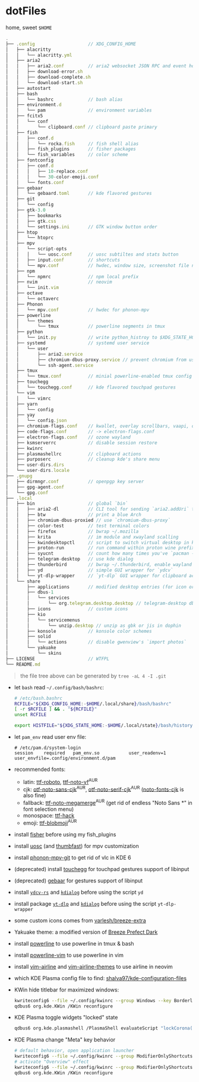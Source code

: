 # dotFiles

home, sweet `$HOME`

```js
.
├── .config                    // XDG_CONFIG_HOME
│   ├── alacritty
│   │   └── alacritty.yml
│   ├── aria2
│   │   ├── aria2.conf         // aria2 websocket JSON RPC and event hooks
│   │   ├── download-error.sh
│   │   ├── download-complete.sh
│   │   └── download-start.sh
│   ├── autostart
│   ├── bash
│   │   └── bashrc             // bash alias
│   ├── environment.d
│   │   └── pam                // environment variables
│   ├── fcitx5
│   │   └── conf
│   │       └── clipboard.conf // clipboard paste primary
│   ├── fish
│   │   ├── conf.d
│   │   │   └── rocka.fish     // fish shell alias
│   │   ├── fish_plugins       // fisher packages
│   │   └── fish_variables     // color scheme
│   ├── fontconfig
│   │   ├── conf.d
│   │   │   ├── 10-replace.conf
│   │   │   └── 30-color-emoji.conf
│   │   └── fonts.conf
│   ├── gebaar
│   │   └── gebaard.toml       // kde flavored gestures
│   ├── git
│   │   └── config
│   ├── gtk-3.0
│   │   ├── bookmarks
│   │   ├── gtk.css
│   │   └── settings.ini       // GTK window button order
│   ├── htop
│   │   └── htoprc
│   ├── mpv
│   │   └── script-opts
│   │   │   └── uosc.conf      // uosc subtiltes and stats button
│   │   ├── input.conf         // shortcuts
│   │   └── mpv.conf           // hwdec, window size, screenshot file name, etc
│   ├── npm
│   │   └── npmrc              // npm local prefix
│   ├── nvim                   // neovim
│   │   └── init.vim
│   ├── octave
│   │   └── octaverc
│   ├── Phonon
│   │   └── mpv.conf           // hwdec for phonon-mpv
│   ├── powerline
│   │   └── themes
│   │       └── tmux           // powerline segments in tmux
│   ├── python
│   │   └── init.py            // write python_histroy to $XDG_STATE_HOME
│   ├── systemd                // systemd user service
│   │   └── user
│   │       ├── aria2.service
│   │       ├── chromium-dbus-proxy.service // prevent chromium from using dark mode
│   │       └── ssh-agent.service
│   ├── tmux
│   │   └── tmux.conf          // minial powerline-enabled tmux config
│   ├── touchegg
│   │   └── touchegg.conf      // kde flavored touchpad gestures
│   └── vim
│   │   └── vimrc
│   ├── yarn
│   │   └── config
│   ├── yay
│   │   └── config.json
│   ├── chromium-flags.conf    // kwallet, overlay scrollbars, vaapi, ozone wayland
│   ├── code-flags.conf        // -> electron-flags.conf
│   ├── electron-flags.conf    // ozone wayland
│   ├── ksmserverrc            // disable session restore
│   ├── kwinrc
│   ├── plasmashellrc          // clipboard actions
│   ├── purposerc              // cleanup kde's share menu
│   ├── user-dirs.dirs
│   └── user-dirs.locale
├── .gnupg
│   ├── dirmngr.conf           // openpgp key server
│   ├── gpg-agent.conf
│   └── gpg.conf
├── .local
│   ├── bin                    // global `bin`
│   │   ├── aria2-dl           // CLI tool for sending `aria2.addUri` to JSON RPC
│   │   ├── btw                // print a blue Arch
│   │   ├── chromium-dbus-proxied // use `chromium-dbus-proxy`
│   │   ├── color-test         // test terminal colors
│   │   ├── firefox            // bwrap ~/.mozilla
│   │   ├── krita              // im module and xwayland scalling
│   │   ├── kwindesktopctl     // script to switch virtual desktop in kde
│   │   ├── proton-run         // run command within proton wine prefix
│   │   ├── syucnt             // count how many times you've `pacman -Syu`'d
│   │   ├── telegram-desktop   // use kde dialog
│   │   ├── thunderbird        // bwrap ~/.thunderbird, enable wayland
│   │   ├── yd                 // simple GUI wrapper for `ydcv`
│   │   └── yt-dlp-wrapper     // `yt-dlp` GUI wrapper for clipboard actions
│   └── share
│       ├── applications       // modified desktop entries (for icon or description)
│       ├── dbus-1
│       │   └── services
│       │       └── org.telegram.desktop.desktop // telegram-desktop dbus activation
│       ├── icons              // custom icons
│       ├── kio
│       │   └── servicemenus
│       │       └── unzip.desktop // unzip as gbk or jis in dophin
│       ├── konsole            // konsole color schemes
│       ├── solid
│       │   └── actions        // disable gwenview's `import photos`
│       └── yakuake
│           └── skins
├── LICENSE                    // WTFPL
└── README.md
```

> the file tree above can be generated by `tree -aL 4 -I .git`

- let `bash` read `~/.config/bash/bashrc`:

    ```bash
    # /etc/bash.bashrc
    RCFILE="${XDG_CONFIG_HOME:-$HOME/.local/share}/bash/bashrc"
    [ -r $RCFILE ] && . "${RCFILE}"
    unset RCFILE

    export HISTFILE="${XDG_STATE_HOME:-$HOME/.local/state}/bash/history"
    ```

- let `pam_env` read user env file:

    ```
    # /etc/pam.d/system-login
    session    required   pam_env.so           user_readenv=1 user_envfile=.config/environment.d/pam
    ```

- recommended fonts:
  - latin: [ttf-roboto][roboto], [ttf-noto-vf][noto-vf]<sup>AUR</sup>
  - cjk: [otf-noto-sans-cjk][noto-sans-cjk]<sup>AUR</sup>, [otf-noto-serif-cjk][noto-serif-cjk]<sup>AUR</sup> ([noto-fonts-cjk][noto-cjk] is also fine)
  - fallback: [ttf-noto-megamerge][noto-megamerge]<sup>AUR</sup> (get rid of endless "Noto Sans *" in font selection menu)
  - monospace: [ttf-hack][hack]
  - emoji: [ttf-blobmoji][blobmoji]<sup>AUR</sup>
- install [fisher][fisher] before using my fish_plugins
- install [uosc][uosc] (and [thumbfast][thumbfast]) for mpv customization
- install [phonon-mpv-git][phonon] to get rid of vlc in KDE 6
- (deprecated) install [touchegg][touchegg] for touchpad gestures support of libinput
- (deprecated) [gebaar][gebaar] for gestures support of libinput
- install [`ydcv-rs`][ydcv-rs] and [`kdialog`][kdialog] before using the script `yd`
- install package [`yt-dlp`][yt-dlp] and [`kdialog`][kdialog] before using the script `yt-dlp-wrapper`
- some custom icons comes from [varlesh/breeze-extra](https://github.com/varlesh/breeze-extra)
- Yakuake theme: a modified version of [Breeze Prefect Dark][yakuake-theme]
- install [powerline][powerline] to use powerline in tmux & bash
- install [powerline-vim][powerline-vim] to use powerline in vim
- install [vim-airline][vim-airline] and [vim-airline-themes][vim-airline-themes] to use airline in neovim
- which KDE Plasma config file to find: [shalva97/kde-configuration-files](https://github.com/shalva97/kde-configuration-files)
- KWin hide titlebar for maximized windows:

    ```bash
    kwriteconfig6 --file ~/.config/kwinrc --group Windows --key BorderlessMaximizedWindows true
    qdbus6 org.kde.KWin /KWin reconfigure
    ```

- KDE Plasma toggle widgets "locked" state

    ```bash
    qdbus6 org.kde.plasmashell /PlasmaShell evaluateScript "lockCorona(!locked)"
    ```

- KDE Plasma change "Meta" key behavior

    ```bash
    # default behavior, open application launcher
    kwriteconfig6 --file ~/.config/kwinrc --group ModifierOnlyShortcuts --key Meta "org.kde.plasmashell,/PlasmaShell,org.kde.PlasmaShell,activateLauncherMenu"
    # activate "Overview" effect
    kwriteconfig6 --file ~/.config/kwinrc --group ModifierOnlyShortcuts --key Meta "org.kde.kglobalaccel,/component/kwin,org.kde.kglobalaccel.Component,invokeShortcut,Overview"
    qdbus6 org.kde.KWin /KWin reconfigure
    ```

[roboto]: https://archlinux.org/packages/extra/any/ttf-roboto/
[noto-vf]: https://aur.archlinux.org/pkgbase/ttf-noto-vf
[noto-cjk]: https://www.archlinux.org/packages/extra/any/noto-fonts-cjk/
[noto-sans-cjk]: https://aur.archlinux.org/packages/otf-noto-sans-cjk
[noto-serif-cjk]: https://aur.archlinux.org/packages/otf-noto-serif-cjk
[noto-megamerge]: https://aur.archlinux.org/packages/ttf-noto-megamerge
[hack]: https://www.archlinux.org/packages/extra/any/ttf-hack/
[blobmoji]: https://aur.archlinux.org/packages/ttf-blobmoji/
[fisher]: https://github.com/jorgebucaran/fisher
[uosc]: https://github.com/tomasklaen/uosc
[thumbfast]: https://github.com/po5/thumbfast
[phonon]: https://github.com/archlinuxcn/repo/tree/master/archlinuxcn/phonon-mpv-git
[touchegg]: https://aur.archlinux.org/packages/touchegg/
[gebaar]: https://aur.archlinux.org/packages/gebaar/
[ydcv-rs]: https://aur.archlinux.org/packages/ydcv-rs/
[kdialog]: https://www.archlinux.org/packages/extra/x86_64/kdialog/
[yt-dlp]: https://archlinux.org/packages/community/any/yt-dlp/
[yakuake-theme]: https://store.kde.org/p/1193435/
[powerline]: https://www.archlinux.org/packages/community/x86_64/powerline/
[powerline-vim]: https://www.archlinux.org/packages/community/x86_64/powerline-vim/
[vim-airline]: https://www.archlinux.org/packages/community/any/vim-airline/
[vim-airline-themes]: https://www.archlinux.org/packages/community/any/vim-airline-themes/
